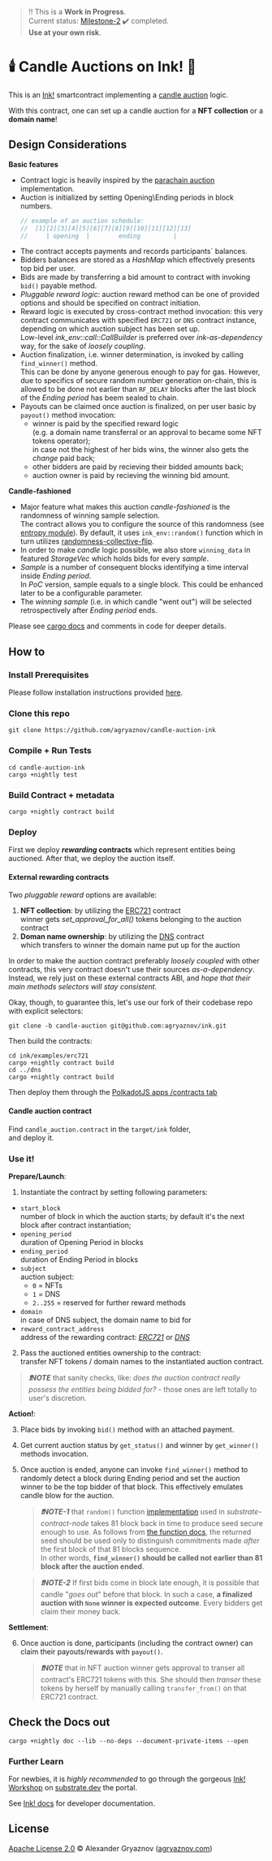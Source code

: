 > :bangbang: This is a **Work in Progress**.  
> Current status: [Milestone-2](https://github.com/w3f/Grants-Program/blob/master/applications/candle_auction_ink.md#milestone-2---random-close) :heavy_check_mark: completed.  
> **Use at your own risk**. 

# 🕯️ Candle Auctions on Ink! 🎃
This is an [Ink!](https://github.com/paritytech/ink) smartcontract implementing a [candle auction](https://github.com/paritytech/ink) logic.

With this contract, one can set up a candle auction for a **NFT collection** or a **domain name**!  

## Design Considerations
**Basic features**   
- Contract logic is heavily inspired by the [parachain auction](https://github.com/paritytech/polkadot/blob/master/runtime/common/src/auctions.rs) implementation.
- Auction is initialized by setting Opening\Ending periods in block numbers.   
  ```rust
  // example of an auction schedule:
  //  [1][2][3][4][5][6][7][8][9][10][11][12][13]
  //     | opening  |        ending         |   
  ```
- The contract accepts payments and records participants` balances.
- Bidders balances are stored as a *HashMap* which effectively presents top bid per user.  
- Bids are made by transferring a bid amount to contract with invoking `bid()` payable method. 
- *Pluggable reward logic*: auction reward method can be one of provided options and should be specified on contract initiation.
- Reward logic is executed by cross-contract method invocation: this very contract communicates with specified `ERC721` or `DNS` contract instance, depending on which auction subject has been set up.      
  Low-level *ink_env::call::CallBuilder* is preferred over *ink-as-dependency* way, for the sake of *loosely coupling*.  
- Auction finalization, i.e. winner determination, is invoked by calling `find_winner()` method.  
  This can be done by anyone generous enough to pay for gas. However, due to specifics of secure random number generation on-chain, this is allowed to be done not earlier than `RF_DELAY` blocks after the last block of the *Ending period* has beem sealed to chain.  
- Payouts can be claimed once auction is finalized, on per user basic by `payout()` method invocation:  
  - winner is paid by the specified reward logic  
    (e.g. a domain name transferral or an approval to became some NFT tokens operator);  
    in case not the highest of her bids wins, the winner also gets the *change* paid back;
  - other bidders are paid by recieving their bidded amounts back;  
  - auction owner is paid by recieving the winning bid amount.

**Candle-fashioned**   
- Major feature what makes this auction _candle-fashioned_ is the randomness of winning sample selection.  
  The contract allows you to configure the source of this randomness (see [entropy module](src/entropy.rs)). By default, it uses `ink_env::random()` function which in turn utilizes [randomness-collective-flip](https://github.com/paritytech/substrate/blob/v3.0.0/frame/randomness-collective-flip/src/lib.rs#L113).  
- In order to make *candle* logic possible, we also store `winning_data` in featured *StorageVec* which holds bids for every *sample*.
- *Sample* is a number of consequent blocks identifying a time interval inside *Ending period*.  
  In *PoC* version, sample equals to a single block. This could be enhanced later to be a configurable parameter.  
- The *winning sample* (i.e. in which candle "went out") will be selected retrospectively after *Ending period* ends.  


Please see [cargo docs](#check-the-docs-out) and comments in code for deeper details. 

## How to
### Install Prerequisites
Please follow installation instructions provided [here](https://docs.substrate.io/tutorials/v3/ink-workshop/pt1/#prerequisites).

### Clone this repo
```
git clone https://github.com/agryaznov/candle-auction-ink
```

### Compile + Run Tests
```
cd candle-auction-ink
cargo +nightly test
```

### Build Contract + metadata
```
cargo +nightly contract build
```

### Deploy
First we deploy __*rewarding* contracts__ which represent entities being auctioned. After that, we deploy the auction itself.

#### External rewarding contracts
Two *pluggable reward* options are available:  
  1. **NFT collection**: by utilizing the [ERC721](https://github.com/agryaznov/ink/blob/candle-auction/examples/erc721/lib.rs) contract  
    winner gets *set_approval_for_all()* tokens belonging to the auction contract  
  2. **Doman name ownership**: by utilizing the [DNS](https://github.com/agryaznov/ink/blob/candle-auction/examples/dns/lib.rs) contract  
    which transfers to winner the domain name  put up for the auction    

In order to make the auction contract preferably *loosely coupled* with other contracts, this very contract doesn't use their sources *as-a-dependency*. Instead, we rely just on these external contracts ABI, and *hope that their main methods selectors will stay consistent*.  

Okay, though, to guarantee this, let's use our fork of their codebase repo with explicit selectors:

```
git clone -b candle-auction git@github.com:agryaznov/ink.git
```

Then build the contracts:

```
cd ink/examples/erc721
cargo +nightly contract build
cd ../dns
cargo +nightly contract build
```

Then deploy them through the [PolkadotJS apps /contracts tab](https://polkadot.js.org/apps/?rpc=ws%3A%2F%2F127.0.0.1%3A9944#/contracts)

#### Candle auction contract
Find `candle_auction.contract` in the `target/ink` folder,  
and deploy it.

### Use it!
**Prepare/Launch**:  

1. Instantiate the contract by setting following parameters:
+ `start_block`  
  number of block in which the auction starts; by default it's the next block after contract instantiation;  
+ `opening_period`  
  duration of Opening Period in blocks
+ `ending_period`  
  duration of Ending Period in blocks
+ `subject`  
  auction subject:   
  - `0` = NFTs  
  - `1` = DNS
  - `2..255` = reserved for further reward methods
+ `domain`  
  in case of DNS subject, the domain name to bid for     
+ `reward_contract_address`  
  address of the rewarding contract: [*ERC721*](https://github.com/agryaznov/ink/blob/candle-auction/examples/erc721/lib.rs) or [*DNS*](https://github.com/agryaznov/ink/blob/candle-auction/examples/dns/lib.rs)  

2. Pass the auctioned entities ownership to the contract:  
   transfer NFT tokens / domain names to the instantiated auction contract.  

  > **_:exclamation:NOTE_** that sanity checks, like: *does the auction contract really possess the entities being bidded for?* - those ones are left totally to user's discretion.    

**Action!**:  

3. Place bids by invoking `bid()` method with an attached payment.  

4. Get current auction status by `get_status()` and winner by `get_winner()` methods invocation.  

5. Once auction is ended, anyone can invoke `find_winner()` method to randomly detect a block during Ending period and set the auction winner to be the top bidder of that block. This effectively emulates candle blow for the auction.  
   > _**:exclamation:NOTE-1**_ that `random()` function [implementation](https://github.com/paritytech/substrate/blob/v3.0.0/frame/randomness-collective-flip/src/lib.rs#L113) used in *substrate-contract-node*
   > takes 81 block back in time to produce seed secure enough to use.
   > As follows from [the function docs](https://docs.substrate.io/rustdocs/latest/frame_support/traits/trait.Randomness.html#tymethod.random),
   > the returned seed should be used only to distinguish commitments made _after_ the first block of that 81 blocks sequence.  
   > In other words, **`find_winner()` should be called not earlier than 81 block after the auction ended**.

   > _**:exclamation:NOTE-2**_ If first bids come in block late enough, it is possible that candle "*goes out*" before that block. In such a case, __a finalized auction with `None` winner is expected outcome__. Every bidders get claim their money back.

**Settlement**:

6. Once auction is done, participants (including the contract owner) can claim their payouts/rewards with `payout()`.  
   > **_:exclamation:NOTE_** that in NFT auction winner gets approval to transer all contract's ERC721 tokens with this. 
   She should then *transer* these tokens by herself by manually calling `transfer_from()` on that ERC721 contract.


## Check the Docs out
```
cargo +nightly doc --lib --no-deps --document-private-items --open
```

### Further Learn
For newbies, it is _highly recommended_ to go through the gorgeous [Ink! Workshop](https://docs.substrate.io/tutorials/v3/ink-workshop/pt1/) on [substrate.dev](https://substrate.dev) the portal.

See [Ink! docs](https://paritytech.github.io/ink-docs/) for developer documentation.


## License

[Apache License 2.0](https://choosealicense.com/licenses/apache-2.0/) © Alexander Gryaznov ([agryaznov.com](https://agryaznov.com))